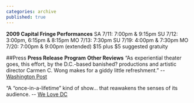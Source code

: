 ```yaml
---
categories: archive
published: true
---
```


**2009 Capital Fringe Performances**
SA 7/11: 7:00pm & 9:15pm
SU 7/12: 3:00pm, 6:15pm & 8:15pm
MO 7/13: 7:30pm
SU 7/19: 4:00pm & 7:30pm
MO 7/20: 7:00pm & 9:00pm (extended)
$15 plus $5 suggested gratuity

##Press
**Press Release**
**Program**
**Other Reviews**
“As experiential theater goes, this effort, by the D.C.-based banished? productions and artistic director Carmen C. Wong makes for a giddy little refreshment.” -- [Washington Post](http://voices.washingtonpost.com/goingoutgurus/2009/07/a_tactile_dinner_whimsicality.html) 

“A “once-in-a-lifetime” kind of show… that reawakens the senses of its audience. -- [We Love DC](http://www.welovedc.com/2009/07/09/eat-like-a-kid-again-a-tactile-dining-experience/)